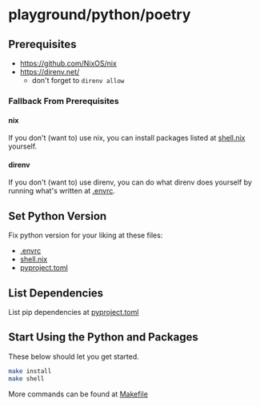 # playground/python/poetry

## Prerequisites

- https://github.com/NixOS/nix
- https://direnv.net/
  - don't forget to `direnv allow`

### Fallback From Prerequisites

#### nix
If you don't (want to) use nix, you can install packages listed at [shell.nix](./shell.nix) yourself.

#### direnv
If you don't (want to) use direnv, you can do what direnv does yourself by running what's written at [.envrc](./.envrc).

## Set Python Version

Fix python version for your liking at these files:
- [.envrc](./.envrc)
- [shell.nix](./shell.nix)
- [pyproject.toml](./pyproject.toml)

## List Dependencies
List pip dependencies at [pyproject.toml](./pyproject.toml)

## Start Using the Python and Packages
These below should let you get started.
```bash
make install
make shell
```

More commands can be found at [Makefile](./Makefile)
